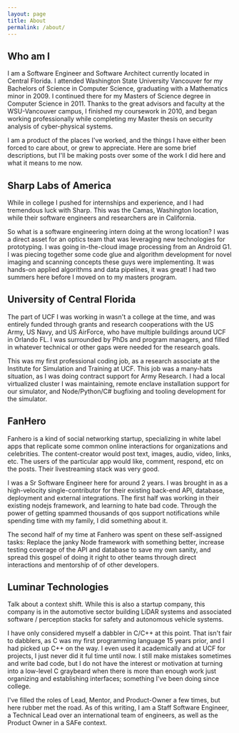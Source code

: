 ```yaml
---
layout: page
title: About
permalink: /about/
---
```


## Who am I

I am a Software Engineer and Software Architect currently located in Central Florida.  I attended Washington State University Vancouver for my Bachelors of Science in Computer Science, graduating with a Mathematics minor in 2009.  I continued there for my Masters of Science degree in Computer Science in 2011.  Thanks to the great advisors and faculty at the WSU-Vancouver campus, I finished my coursework in 2010, and began working professionally while completing my Master thesis on security analysis of cyber-physical systems.

I am a product of the places I've worked, and the things I have either been forced to care about, or grew to appreciate.  Here are some brief descriptions, but I'll be making posts over some of the work I did here and what it means to me now.

## Sharp Labs of America

While in college I pushed for internships and experience, and I had tremendous luck with Sharp.  This was the Camas, Washington location, while their software engineers and researchers are in California.

So what is a software engineering intern doing at the wrong location?  I was a direct asset for an optics team that was leveraging new technologies for prototyping.  I was going in-the-cloud image processing from an Android G1.  I was piecing together some code glue and algorithm development for novel imaging and scanning concepts these guys were implementing.  It was hands-on applied algorithms and data pipelines, it was great!  I had two summers here before I moved on to my masters program.

## University of Central Florida

The part of UCF I was working in wasn't a college at the time, and was entirely funded through grants and research cooperations with the US Army, US Navy, and US AirForce, who have multiple buildings around UCF in Orlando FL.  I was surrounded by PhDs and program managers, and filled in whatever technical or other gaps were needed for the research goals.

This was my first professional coding job, as a research associate at the Institute for Simulation and Training at UCF.  This job was a many-hats situation, as I was doing contract support for Army Research.  I had a local virtualized cluster I was maintaining, remote enclave installation support for our simulator, and Node/Python/C# bugfixing and tooling development for the simulator.

## FanHero

Fanhero is a kind of social networking startup, specializing in white label apps that replicate some common online interactions for organizations and celebrities.  The content-creator would post text, images, audio, video, links, etc.  The users of the particular app would like, comment, respond, etc on the posts.  Their livestreaming stack was very good.

I was a Sr Software Engineer here for around 2 years.  I was brought in as a high-velocity single-contributor for their existing back-end API, database, deployment and external integrations.  The first half was working in their existing nodejs framework, and learning to hate bad code.  Through the power of getting spammed thousands of qos support notifications while spending time with my family, I did something about it.

The second half of my time at Fanhero was spent on these self-assigned tasks:  Replace the janky Node framework with something better, increase testing coverage of the API and database to save my own sanity, and spread this gospel of doing it right to other teams through direct interactions and mentorship of of other developers.

## Luminar Technologies

Talk about a context shift.  While this is also a startup company, this company is in the automotive sector building LiDAR systems and associated software / perception stacks for safety and autonomous vehicle systems.

I have only considered myself a dabbler in C/C++ at this point.  That isn't fair to dabblers, as C was my first programming language 15 years prior, and I had picked up C++ on the way.  I even used it academically and at UCF for projects, I just never did it ful time until now.  I still make mistakes sometimes and write bad code, but I do not have the interest or motivation at turning into a low-level C graybeard when there is more than enough work just organizing and establishing interfaces; something I've been doing since college.

I've filled the roles of Lead, Mentor, and Product-Owner a few times, but here rubber met the road.  As of this writing, I am a Staff Software Engineer, a Technical Lead over an international team of engineers, as well as the Product Owner in a SAFe context.
